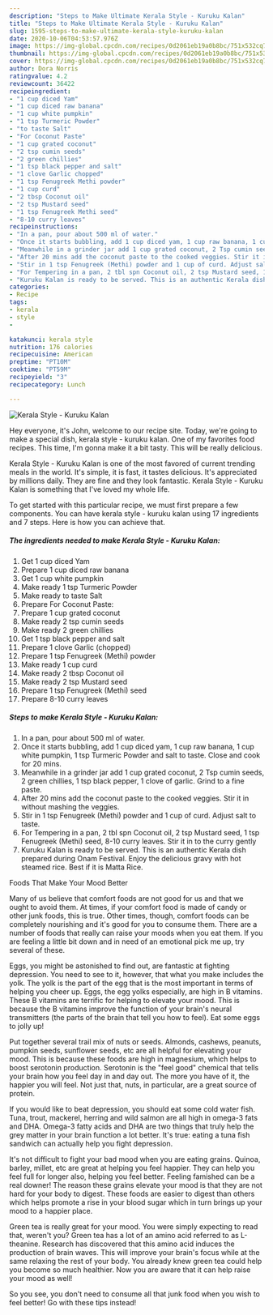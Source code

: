 ```yaml
---
description: "Steps to Make Ultimate Kerala Style - Kuruku Kalan"
title: "Steps to Make Ultimate Kerala Style - Kuruku Kalan"
slug: 1595-steps-to-make-ultimate-kerala-style-kuruku-kalan
date: 2020-10-06T04:53:57.976Z
image: https://img-global.cpcdn.com/recipes/0d2061eb19a0b8bc/751x532cq70/kerala-style-kuruku-kalan-recipe-main-photo.jpg
thumbnail: https://img-global.cpcdn.com/recipes/0d2061eb19a0b8bc/751x532cq70/kerala-style-kuruku-kalan-recipe-main-photo.jpg
cover: https://img-global.cpcdn.com/recipes/0d2061eb19a0b8bc/751x532cq70/kerala-style-kuruku-kalan-recipe-main-photo.jpg
author: Dora Norris
ratingvalue: 4.2
reviewcount: 36422
recipeingredient:
- "1 cup diced Yam"
- "1 cup diced raw banana"
- "1 cup white pumpkin"
- "1 tsp Turmeric Powder"
- "to taste Salt"
- "For Coconut Paste"
- "1 cup grated coconut"
- "2 tsp cumin seeds"
- "2 green chillies"
- "1 tsp black pepper and salt"
- "1 clove Garlic chopped"
- "1 tsp Fenugreek Methi powder"
- "1 cup curd"
- "2 tbsp Coconut oil"
- "2 tsp Mustard seed"
- "1 tsp Fenugreek Methi seed"
- "8-10 curry leaves"
recipeinstructions:
- "In a pan, pour about 500 ml of water."
- "Once it starts bubbling, add 1 cup diced yam, 1 cup raw banana, 1 cup white pumpkin, 1 tsp Turmeric Powder and salt to taste. Close and cook for 20 mins."
- "Meanwhile in a grinder jar add 1 cup grated coconut, 2 Tsp cumin seeds, 2 green chillies, 1 tsp black pepper, 1 clove of garlic. Grind to a fine paste."
- "After 20 mins add the coconut paste to the cooked veggies. Stir it in without mashing the veggies."
- "Stir in 1 tsp Fenugreek (Methi) powder and 1 cup of curd. Adjust salt to taste."
- "For Tempering in a pan, 2 tbl spn Coconut oil, 2 tsp Mustard seed, 1 tsp Fenugreek (Methi) seed, 8-10 curry leaves. Stir it in to the curry gently"
- "Kuruku Kalan is ready to be served. This is an authentic Kerala dish prepared during Onam Festival. Enjoy the delicious gravy with hot steamed rice. Best if it is Matta Rice."
categories:
- Recipe
tags:
- kerala
- style
- 

katakunci: kerala style  
nutrition: 176 calories
recipecuisine: American
preptime: "PT10M"
cooktime: "PT59M"
recipeyield: "3"
recipecategory: Lunch

---
```



![Kerala Style - Kuruku Kalan](https://img-global.cpcdn.com/recipes/0d2061eb19a0b8bc/751x532cq70/kerala-style-kuruku-kalan-recipe-main-photo.jpg)

Hey everyone, it's John, welcome to our recipe site. Today, we're going to make a special dish, kerala style - kuruku kalan. One of my favorites food recipes. This time, I'm gonna make it a bit tasty. This will be really delicious.

Kerala Style - Kuruku Kalan is one of the most favored of current trending meals in the world. It's simple, it is fast, it tastes delicious. It's appreciated by millions daily. They are fine and they look fantastic. Kerala Style - Kuruku Kalan is something that I've loved my whole life.




To get started with this particular recipe, we must first prepare a few components. You can have kerala style - kuruku kalan using 17 ingredients and 7 steps. Here is how you can achieve that.

<!--inarticleads1-->

##### The ingredients needed to make Kerala Style - Kuruku Kalan:

1. Get 1 cup diced Yam
1. Prepare 1 cup diced raw banana
1. Get 1 cup white pumpkin
1. Make ready 1 tsp Turmeric Powder
1. Make ready to taste Salt
1. Prepare For Coconut Paste:
1. Prepare 1 cup grated coconut
1. Make ready 2 tsp cumin seeds
1. Make ready 2 green chillies
1. Get 1 tsp black pepper and salt
1. Prepare 1 clove Garlic (chopped)
1. Prepare 1 tsp Fenugreek (Methi) powder
1. Make ready 1 cup curd
1. Make ready 2 tbsp Coconut oil
1. Make ready 2 tsp Mustard seed
1. Prepare 1 tsp Fenugreek (Methi) seed
1. Prepare 8-10 curry leaves




<!--inarticleads2-->

##### Steps to make Kerala Style - Kuruku Kalan:

1. In a pan, pour about 500 ml of water.
1. Once it starts bubbling, add 1 cup diced yam, 1 cup raw banana, 1 cup white pumpkin, 1 tsp Turmeric Powder and salt to taste. Close and cook for 20 mins.
1. Meanwhile in a grinder jar add 1 cup grated coconut, 2 Tsp cumin seeds, 2 green chillies, 1 tsp black pepper, 1 clove of garlic. Grind to a fine paste.
1. After 20 mins add the coconut paste to the cooked veggies. Stir it in without mashing the veggies.
1. Stir in 1 tsp Fenugreek (Methi) powder and 1 cup of curd. Adjust salt to taste.
1. For Tempering in a pan, 2 tbl spn Coconut oil, 2 tsp Mustard seed, 1 tsp Fenugreek (Methi) seed, 8-10 curry leaves. Stir it in to the curry gently
1. Kuruku Kalan is ready to be served. This is an authentic Kerala dish prepared during Onam Festival. Enjoy the delicious gravy with hot steamed rice. Best if it is Matta Rice.




Foods That Make Your Mood Better


Many of us believe that comfort foods are not good for us and that we ought to avoid them. At times, if your comfort food is made of candy or other junk foods, this is true. Other times, though, comfort foods can be completely nourishing and it's good for you to consume them. There are a number of foods that really can raise your moods when you eat them. If you are feeling a little bit down and in need of an emotional pick me up, try several of these.

Eggs, you might be astonished to find out, are fantastic at fighting depression. You need to see to it, however, that what you make includes the yolk. The yolk is the part of the egg that is the most important in terms of helping you cheer up. Eggs, the egg yolks especially, are high in B vitamins. These B vitamins are terrific for helping to elevate your mood. This is because the B vitamins improve the function of your brain's neural transmitters (the parts of the brain that tell you how to feel). Eat some eggs to jolly up!

Put together several trail mix of nuts or seeds. Almonds, cashews, peanuts, pumpkin seeds, sunflower seeds, etc are all helpful for elevating your mood. This is because these foods are high in magnesium, which helps to boost serotonin production. Serotonin is the "feel good" chemical that tells your brain how you feel day in and day out. The more you have of it, the happier you will feel. Not just that, nuts, in particular, are a great source of protein.

If you would like to beat depression, you should eat some cold water fish. Tuna, trout, mackerel, herring and wild salmon are all high in omega-3 fats and DHA. Omega-3 fatty acids and DHA are two things that truly help the grey matter in your brain function a lot better. It's true: eating a tuna fish sandwich can actually help you fight depression. 

It's not difficult to fight your bad mood when you are eating grains. Quinoa, barley, millet, etc are great at helping you feel happier. They can help you feel full for longer also, helping you feel better. Feeling famished can be a real downer! The reason these grains elevate your mood is that they are not hard for your body to digest. These foods are easier to digest than others which helps promote a rise in your blood sugar which in turn brings up your mood to a happier place.

Green tea is really great for your mood. You were simply expecting to read that, weren't you? Green tea has a lot of an amino acid referred to as L-theanine. Research has discovered that this amino acid induces the production of brain waves. This will improve your brain's focus while at the same relaxing the rest of your body. You already knew green tea could help you become so much healthier. Now you are aware that it can help raise your mood as well!

So you see, you don't need to consume all that junk food when you wish to feel better! Go  with  these tips  instead!

